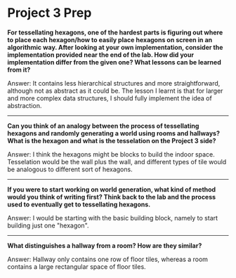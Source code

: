 # Project 3 Prep

**For tessellating hexagons, one of the hardest parts is figuring out where to place each hexagon/how to easily place hexagons on screen in an algorithmic way.
After looking at your own implementation, consider the implementation provided near the end of the lab.
How did your implementation differ from the given one? What lessons can be learned from it?**

Answer: It contains less hierarchical structures and more straightforward, although not as abstract as it could be. The lesson I learnt is that for larger and more complex data structures, I should fully implement the idea of abstraction.

-----

**Can you think of an analogy between the process of tessellating hexagons and randomly generating a world using rooms and hallways?
What is the hexagon and what is the tesselation on the Project 3 side?**

Answer: I think the hexagons might be blocks to build the indoor space. Tesselation would be the wall plus the wall, and different types of tile would be analogous to different sort of hexagons.

-----
**If you were to start working on world generation, what kind of method would you think of writing first? 
Think back to the lab and the process used to eventually get to tessellating hexagons.**

Answer: I would be starting with the basic building block, namely to start building just one "hexagon".

-----
**What distinguishes a hallway from a room? How are they similar?**

Answer: Hallway only contains one row of floor tiles, whereas a room contains a large rectangular space of floor tiles.
